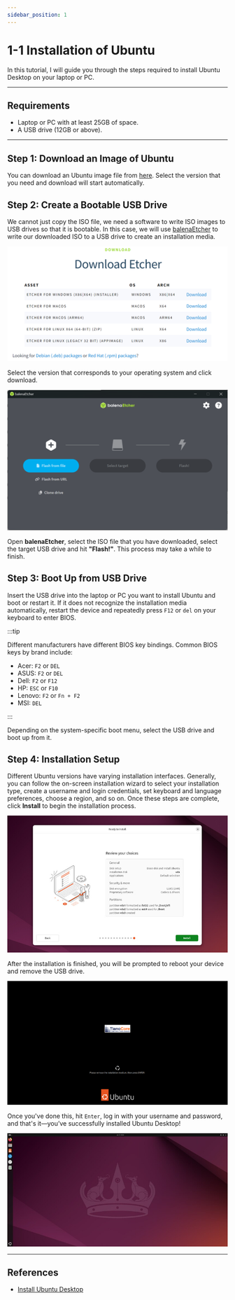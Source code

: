 ```yaml
---
sidebar_position: 1
---
```


# 1-1 Installation of Ubuntu

In this tutorial, I will guide you through the steps required to install Ubuntu Desktop on your laptop or PC.  

---

## Requirements

- Laptop or PC with at least 25GB of space.
- A USB drive (12GB or above).

---

## Step 1: Download an Image of Ubuntu
You can download an Ubuntu image file from [here](https://mirror.twds.com.tw/ubuntu-releases/). Select the version that you need and download will start automatically.  

## Step 2: Create a Bootable USB Drive
We cannot just copy the ISO file, we need a software to write ISO images to USB drives so that it is bootable. In this case, we will use [balenaEtcher](https://etcher.balena.io/) to write our downloaded ISO to a USB drive to create an installation media.  

![balenaEtcher](./img/1-1-0.png)

Select the version that corresponds to your operating system and click download.  

![balenaUI](./img/1-1-1.png)

Open **balenaEtcher**, select the ISO file that you have downloaded, select the target USB drive and hit **"Flash!"**. This process may take a while to finish.  

## Step 3: Boot Up from USB Drive
Insert the USB drive into the laptop or PC you want to install Ubuntu and boot or restart it. If it does not recognize the installation media automatically, restart the device and repeatedly press `F12` or `del` on your keyboard to enter BIOS.

:::tip

Different manufacturers have different BIOS key bindings. Common BIOS keys by brand include:
- Acer: `F2` or `DEL`
- ASUS: `F2` or `DEL`
- Dell: `F2` or `F12`
- HP: `ESC` or `F10`
- Lenovo: `F2` or `Fn + F2`
- MSI: `DEL`

:::

Depending on the system-specific boot menu, select the USB drive and boot up from it.

## Step 4: Installation Setup
Different Ubuntu versions have varying installation interfaces. Generally, you can follow the on-screen installation wizard to select your installation type, create a username and login credentials, set keyboard and language preferences, choose a region, and so on. Once these steps are complete, click **Install** to begin the installation process. 

![install0](./img/1-1-2.png)

After the installation is finished, you will be prompted to reboot your device and remove the USB drive.  

![install1](./img/1-1-3.png)

Once you've done this, hit `Enter`, log in with your username and password, and that's it—you’ve successfully installed Ubuntu Desktop!

![install2](./img/1-1-4.png)

---

## References

- [Install Ubuntu Desktop](https://ubuntu.com/tutorials/install-ubuntu-desktop#1-overview)